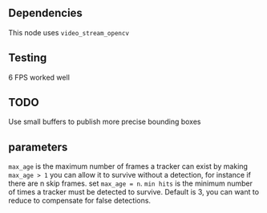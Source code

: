 
## Dependencies
This node uses ```video_stream_opencv```

## Testing
6 FPS worked well

## TODO 
Use small buffers to publish more precise bounding boxes

## parameters

```max_age``` is the maximum number of frames a tracker can exist by making ```max_age > 1``` you can allow it to survive without a detection, for instance if there are n skip frames. set ```max_age = n```. ```min hits``` is the minimum number of times a tracker must be detected to survive. Default is 3, you can want to reduce to compensate for false detections. 